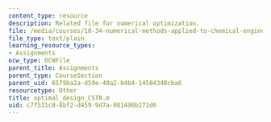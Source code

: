 ```yaml
---
content_type: resource
description: Related file for numerical optimization.
file: /media/courses/10-34-numerical-methods-applied-to-chemical-engineering-fall-2005/c7f531c88bf2d4599d7a081496b271d6_optimal_design_CSTR.m
file_type: text/plain
learning_resource_types:
- Assignments
ocw_type: OCWFile
parent_title: Assignments
parent_type: CourseSection
parent_uid: 6579ba2a-d59e-49a2-b4b4-14584348cba6
resourcetype: Other
title: optimal_design_CSTR.m
uid: c7f531c8-8bf2-d459-9d7a-081496b271d6
---
```

